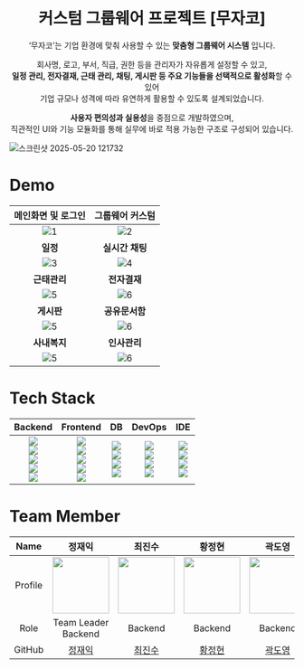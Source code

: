 <div align="center">

# 커스텀 그룹웨어 프로젝트 [무자코]
  
‘무자코’는 기업 환경에 맞춰 사용할 수 있는 **맞춤형 그룹웨어 시스템** 입니다. <br> 
  
회사명, 로고, 부서, 직급, 권한 등을 관리자가 자유롭게 설정할 수 있고, <br>
**일정 관리, 전자결재, 근태 관리, 채팅, 게시판 등 주요 기능들을 선택적으로 활성화**할 수 있어  <br>
기업 규모나 성격에 따라 유연하게 활용할 수 있도록 설계되었습니다. <br>

**사용자 편의성과 실용성**을 중점으로 개발하였으며, <br>
직관적인 UI와 기능 모듈화를 통해 실무에 바로 적용 가능한 구조로 구성되어 있습니다.

</div>

![스크린샷 2025-05-20 121732](https://github.com/user-attachments/assets/5159b857-7f50-48fe-a891-adc1c4e65c55)


# Demo
| 메인화면 및 로그인 | 그룹웨어 커스텀 |
| :---: | :---: |
|![1](https://github.com/main-project-team-4/main-project-team-4-frontend/assets/133847649/fab31f21-b242-44ec-8886-c9456955478f)|![2](https://github.com/main-project-team-4/main-project-team-4-frontend/assets/133847649/586e1359-071a-4871-9dec-f303dc063855) |
| **일정** | **실시간 채팅** |
|![3](https://github.com/main-project-team-4/main-project-team-4-frontend/assets/133847649/2fdeddfc-71fe-418c-a9fd-6da7ad97d257)|![4](https://github.com/main-project-team-4/main-project-team-4-frontend/assets/133847649/3dd722f2-f50b-4498-8d02-276cb2d88bd5)|
| **근태관리**| **전자결재**|
|![5](https://github.com/main-project-team-4/main-project-team-4-frontend/assets/133847649/8d29cb84-07ea-40cd-afe4-58de4ee0c13a)|![6](https://github.com/main-project-team-4/main-project-team-4-frontend/assets/133847649/50d98bd5-6d79-4aa8-bd9a-ec875c783de3)|
| **게시판**| **공유문서함**|
|![5](https://github.com/main-project-team-4/main-project-team-4-frontend/assets/133847649/8d29cb84-07ea-40cd-afe4-58de4ee0c13a)|![6](https://github.com/main-project-team-4/main-project-team-4-frontend/assets/133847649/50d98bd5-6d79-4aa8-bd9a-ec875c783de3)|
| **사내복지**| **인사관리**|
|![5](https://github.com/main-project-team-4/main-project-team-4-frontend/assets/133847649/8d29cb84-07ea-40cd-afe4-58de4ee0c13a)|![6](https://github.com/main-project-team-4/main-project-team-4-frontend/assets/133847649/50d98bd5-6d79-4aa8-bd9a-ec875c783de3)|



# Tech Stack

| Backend | Frontend | DB | DevOps | IDE |
| :-----: | :------: | :-: | :-----: | :-: |
| <img src="https://img.shields.io/badge/Java-%23ED8B00.svg?style=for-the-badge&logo=openjdk&logoColor=white"><br><img src="https://img.shields.io/badge/SpringBoot-6DB33F.svg?style=for-the-badge&logo=springboot&logoColor=white"><br><img src="https://img.shields.io/badge/Thymeleaf-005F0F?style=for-the-badge&logo=thymeleaf&logoColor=white"><br><img src="https://img.shields.io/badge/Gradle-02303A?style=for-the-badge&logo=gradle&logoColor=white"><br><img src="https://img.shields.io/badge/Tomcat-F8DC75?style=for-the-badge&logo=apachetomcat&logoColor=black"> | <img src="https://img.shields.io/badge/HTML5-E34F26.svg?style=for-the-badge&logo=html5&logoColor=white"><br><img src="https://img.shields.io/badge/CSS3-1572B6.svg?style=for-the-badge&logo=css3&logoColor=white"><br><img src="https://img.shields.io/badge/JavaScript-F7DF1E.svg?style=for-the-badge&logo=javascript&logoColor=black"><br><img src="https://img.shields.io/badge/jQuery-0769AD.svg?style=for-the-badge&logo=jquery&logoColor=white"><br><img src="https://img.shields.io/badge/Bootstrap-7952B3.svg?style=for-the-badge&logo=bootstrap&logoColor=white"> | <img src="https://img.shields.io/badge/MariaDB-003545.svg?style=for-the-badge&logo=mariadb&logoColor=white"><br><img src="https://img.shields.io/badge/MyBatis-000000.svg?style=for-the-badge"><br><img src="https://img.shields.io/badge/JPA-6DB33F.svg?style=for-the-badge"><br><img src="https://img.shields.io/badge/Redis-DC382D.svg?style=for-the-badge&logo=redis&logoColor=white"> | <img src="https://img.shields.io/badge/GitHub-181717.svg?style=for-the-badge&logo=github&logoColor=white"><br><img src="https://img.shields.io/badge/Linux-FCC624.svg?style=for-the-badge&logo=linux&logoColor=black"><br><img src="https://img.shields.io/badge/Docker-2496ED.svg?style=for-the-badge&logo=docker&logoColor=white"><br><img src="https://img.shields.io/badge/ngrok-1F1F1F.svg?style=for-the-badge"> | <img src="https://img.shields.io/badge/Eclipse-2C2255.svg?style=for-the-badge&logo=eclipseide&logoColor=white"><br><img src="https://img.shields.io/badge/HeidiSQL-4479A1.svg?style=for-the-badge"><br><img src="https://img.shields.io/badge/Redis%20Insight-DC382D.svg?style=for-the-badge"><br><img src="https://img.shields.io/badge/MobaXterm-33AADD.svg?style=for-the-badge"> |




# Team Member



| Name | 정재익 | 최진수 | 황정현 | 곽도영 | 양서원 | 박수빈 |
| :---: | :---: | :---: | :---: | :---: | :---: | :---: |
| Profile | <img src="https://github.com/user-attachments/assets/50742583-3564-4bec-ab3b-44e6bb92e3f6" width="100"/> | <img src="https://github.com/user-attachments/assets/2c707900-b670-413c-91ec-a1024ae83f3d" width="100"/> | <img src="https://github.com/user-attachments/assets/b3f3d096-afb0-40fc-8153-cb08e824541e" width="100"/> | <img src="https://github.com/user-attachments/assets/acc1404d-da78-4953-a348-7c3316274631" width="100"/> | <img src="https://github.com/user-attachments/assets/b1355d35-c18c-47d9-925b-b04939245138" width="100"/> | <img src="https://github.com/user-attachments/assets/f8abc225-d156-4700-8fbb-30299d9b175c" width="100"/> |
| Role | Team Leader<br/>Backend | Backend | Backend | Backend | Backend | Backend |
| GitHub | [정재익](https://github.com/4559jacky) | [최진수](https://github.com/jayden6849) | [황정현](https://github.com/gdhjh82) | [곽도영](https://github.com/kdy0241) | [양서원](https://github.com/3412ysw) | [박수빈](https://github.com/sbsophie) |
